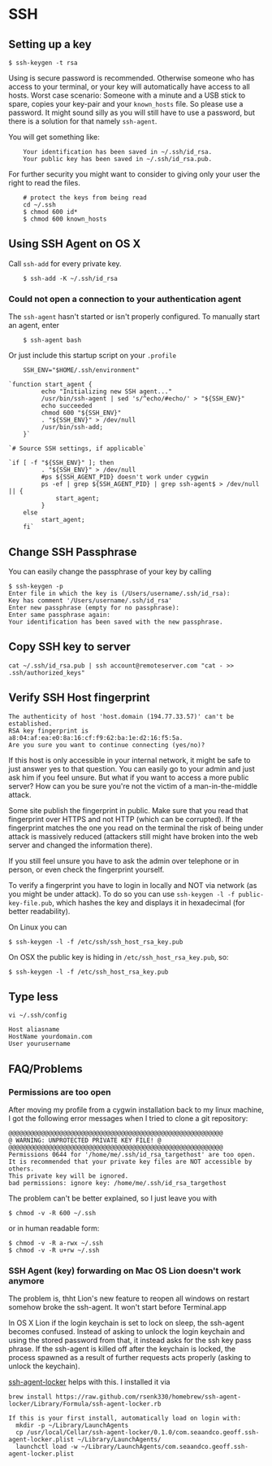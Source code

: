 # SSH #

## Setting up a key ##

    $ ssh-keygen -t rsa

Using is secure password is recommended. Otherwise someone who has access to your terminal, or your key will automatically have access to all hosts. Worst case scenario: Someone with a minute and a USB stick to spare, copies your key-pair and your `known_hosts` file. So please use a password. It might sound silly as you will still have to use a password, but there is a solution for that namely `ssh-agent`.

You will get something like:

    	Your identification has been saved in ~/.ssh/id_rsa.
    	Your public key has been saved in ~/.ssh/id_rsa.pub.

For further security you might want to consider to giving only your user the right to read the files.

    	# protect the keys from being read
    	cd ~/.ssh
    	$ chmod 600 id*
    	$ chmod 600 known_hosts

## Using SSH Agent on OS X ##

Call `ssh-add` for every private key.

    	$ ssh-add -K ~/.ssh/id_rsa 

### Could not open a connection to your authentication agent ###

The `ssh-agent` hasn't started or isn't properly configured. To manually start an agent, enter

    	$ ssh-agent bash

Or just include this startup script on your `.profile`

    	SSH_ENV="$HOME/.ssh/environment"

    `function start_agent {
    	     echo "Initializing new SSH agent..."
    	     /usr/bin/ssh-agent | sed 's/^echo/#echo/' > "${SSH_ENV}"
    	     echo succeeded
    	     chmod 600 "${SSH_ENV}"
    	     . "${SSH_ENV}" > /dev/null
    	     /usr/bin/ssh-add;
    	}`

    `# Source SSH settings, if applicable`

    `if [ -f "${SSH_ENV}" ]; then
    	     . "${SSH_ENV}" > /dev/null
    	     #ps ${SSH_AGENT_PID} doesn't work under cygwin
    	     ps -ef | grep ${SSH_AGENT_PID} | grep ssh-agent$ > /dev/null || {
    	         start_agent;
    	     }
    	else
    	     start_agent;
    	fi`

## Change SSH Passphrase ##

You can easily change the passphrase of your key by calling

    $ ssh-keygen -p
    Enter file in which the key is (/Users/username/.ssh/id_rsa):
    Key has comment '/Users/username/.ssh/id_rsa'
    Enter new passphrase (empty for no passphrase):
    Enter same passphrase again:
    Your identification has been saved with the new passphrase.

## Copy SSH key to server ##

    cat ~/.ssh/id_rsa.pub | ssh account@remoteserver.com "cat - >> .ssh/authorized_keys"

## Verify SSH Host fingerprint ##

    The authenticity of host 'host.domain (194.77.33.57)' can't be established.
    RSA key fingerprint is a8:04:af:ea:e0:8a:16:cf:f9:62:ba:1e:d2:16:f5:5a.
    Are you sure you want to continue connecting (yes/no)?

If this host is only accessible in your internal network, it might be safe to just answer yes to that question. You can easily go to your admin and just ask him if you feel unsure. But what if you want to access a more public server? How can you be sure you're not the victim of a man-in-the-middle attack.

Some site publish the fingerprint in public. Make sure that you read that fingerprint over HTTPS and not HTTP (which can be corrupted). If the fingerprint matches the one you read on the terminal the risk of being under attack is massively reduced (attackers still might have broken into the web server and changed the information there).

If you still feel unsure you have to ask the admin over telephone or in person, or even check the fingerprint yourself. 

To verify a fingerprint you have to login in locally and NOT via network (as you might be under attack). To do so you can use `ssh-keygen -l -f public-key-file.pub`, which hashes the key and displays it in hexadecimal (for better readability).

On Linux you can

    $ ssh-keygen -l -f /etc/ssh/ssh_host_rsa_key.pub

On OSX the public key is hiding in
`/etc/ssh_host_rsa_key.pub`, so:

    $ ssh-keygen -l -f /etc/ssh_host_rsa_key.pub

## Type less ##

	vi ~/.ssh/config

	Host aliasname
	HostName yourdomain.com
	User yourusername

## FAQ/Problems ##

### Permissions are too open ###

After moving my profile from a cygwin installation back to my linux machine, I got the following error messages when I tried to clone a git repository:

	@@@@@@@@@@@@@@@@@@@@@@@@@@@@@@@@@@@@@@@@@@@@@@@@@@@@@@@@@@@
	@ WARNING: UNPROTECTED PRIVATE KEY FILE! @
	@@@@@@@@@@@@@@@@@@@@@@@@@@@@@@@@@@@@@@@@@@@@@@@@@@@@@@@@@@@
	Permissions 0644 for '/home/me/.ssh/id_rsa_targethost' are too open.
	It is recommended that your private key files are NOT accessible by others.
	This private key will be ignored.
	bad permissions: ignore key: /home/me/.ssh/id_rsa_targethost

The problem can't be better explained, so I just leave you with

	$ chmod -v -R 600 ~/.ssh

or in human readable form:

	$ chmod -v -R a-rwx ~/.ssh
	$ chmod -v -R u+rw ~/.ssh
	
### SSH Agent (key) forwarding on Mac OS Lion doesn't work anymore ###

The problem is, thht Lion's new feature to reopen all windows on restart somehow broke the ssh-agent. It won't start before Terminal.app

In OS X Lion if the login keychain is set to lock on sleep, the ssh-agent becomes confused. Instead of asking to unlock the login keychain and using the stored password from that, it instead asks for the ssh key pass phrase. If the ssh-agent is killed off after the keychain is locked, the process spawned as a result of further requests acts properly (asking to unlock the keychain).

[ssh-agent-locker](https://github.com/gdcbyers/ssh-agent-locker) helps with this. I installed it via

	brew install https://raw.github.com/rsenk330/homebrew/ssh-agent-locker/Library/Formula/ssh-agent-locker.rb
	
	If this is your first install, automatically load on login with:
	  mkdir -p ~/Library/LaunchAgents
	  cp /usr/local/Cellar/ssh-agent-locker/0.1.0/com.seaandco.geoff.ssh-agent-locker.plist ~/Library/LaunchAgents/
	  launchctl load -w ~/Library/LaunchAgents/com.seaandco.geoff.ssh-agent-locker.plist